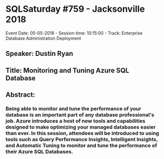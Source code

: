 # SQLSaturday #759 - Jacksonville 2018
Event Date: 05-05-2018 - Session time: 10:15:00 - Track: Enterprise Database Administration  Deployment
## Speaker: Dustin Ryan
## Title: Monitoring and Tuning Azure SQL Database
## Abstract:
### Being able to monitor and tune the performance of your database is an important part of any database professional's job. Azure introduces a host of new tools and capabilities designed to make optimizing your managed databases easier than ever. In this session, attendees will be introduced to using tools such as Query Performance Insights, Intelligent Insights, and Automatic Tuning to monitor and tune the performance of their Azure SQL Databases.
